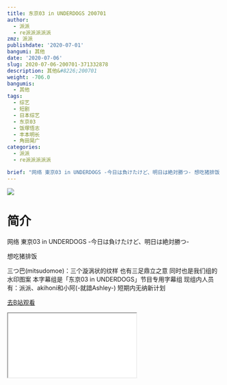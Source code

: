 ```yaml
---
title: 东京03 in UNDERDOGS 200701
author:
  - 派派
  - re派派派派派
zmz: 派派
publishdate: '2020-07-01'
bangumi: 其他
date: '2020-07-06'
slug: 2020-07-06-200701-371332878
description: 其他&#8226;200701
weight: -706.0
bangumis:
  - 其他
tags:
  - 综艺
  - 短剧
  - 日本综艺
  - 东京03
  - 饭塚悟志
  - 丰本明长
  - 角田晃广
categories:
  - 派派
  - re派派派派派

brief: "网络 東京03 in UNDERDOGS -今日は負けたけど、明日は絶対勝つ- 想吃猪排饭 三つ巴(mitsudomoe)：三个漩涡状的纹样 也有三足鼎立之意 同时也是我们组的水印图案 本字幕组是「东京03 in UNDERDOGS」节目专用字幕组 现组内人员有：派派、akihoni和小阿(-就諳Ashley-) 短期内无纳新计划"
---
```

![](https://raw.githubusercontent.com/tcgriffith/owaraisite/master/static/tmpimg/c4622ce148ef026749a35d9a1f275f451dc213aa.jpg.480.jpg)
# 简介  
网络 東京03 in UNDERDOGS -今日は負けたけど、明日は絶対勝つ-

想吃猪排饭

三つ巴(mitsudomoe)：三个漩涡状的纹样 也有三足鼎立之意 同时也是我们组的水印图案
本字幕组是「东京03 in UNDERDOGS」节目专用字幕组
现组内人员有：派派、akihoni和小阿(-就諳Ashley-) 短期内无纳新计划  

[去B站观看](https://www.bilibili.com/video/av371332878/)
<div class ="resp-container"><iframe class="testiframe" src="//player.bilibili.com/player.html?aid=371332878"", scrolling="no", allowfullscreen="true" > </iframe></div> 
